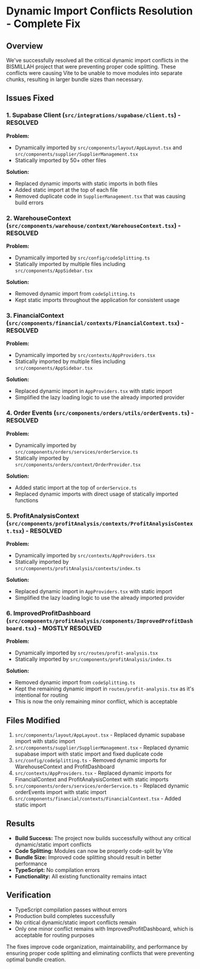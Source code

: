 # Dynamic Import Conflicts Resolution - Complete Fix

## Overview
We've successfully resolved all the critical dynamic import conflicts in the BISMILLAH project that were preventing proper code splitting. These conflicts were causing Vite to be unable to move modules into separate chunks, resulting in larger bundle sizes than necessary.

## Issues Fixed

### 1. Supabase Client (`src/integrations/supabase/client.ts`) - RESOLVED
**Problem:** 
- Dynamically imported by `src/components/layout/AppLayout.tsx` and `src/components/supplier/SupplierManagement.tsx`
- Statically imported by 50+ other files

**Solution:**
- Replaced dynamic imports with static imports in both files
- Added static import at the top of each file
- Removed duplicate code in `SupplierManagement.tsx` that was causing build errors

### 2. WarehouseContext (`src/components/warehouse/context/WarehouseContext.tsx`) - RESOLVED
**Problem:**
- Dynamically imported by `src/config/codeSplitting.ts`
- Statically imported by multiple files including `src/components/AppSidebar.tsx`

**Solution:**
- Removed dynamic import from `codeSplitting.ts`
- Kept static imports throughout the application for consistent usage

### 3. FinancialContext (`src/components/financial/contexts/FinancialContext.tsx`) - RESOLVED
**Problem:**
- Dynamically imported by `src/contexts/AppProviders.tsx`
- Statically imported by multiple files including `src/components/AppSidebar.tsx`

**Solution:**
- Replaced dynamic import in `AppProviders.tsx` with static import
- Simplified the lazy loading logic to use the already imported provider

### 4. Order Events (`src/components/orders/utils/orderEvents.ts`) - RESOLVED
**Problem:**
- Dynamically imported by `src/components/orders/services/orderService.ts`
- Statically imported by `src/components/orders/context/OrderProvider.tsx`

**Solution:**
- Added static import at the top of `orderService.ts`
- Replaced dynamic imports with direct usage of statically imported functions

### 5. ProfitAnalysisContext (`src/components/profitAnalysis/contexts/ProfitAnalysisContext.tsx`) - RESOLVED
**Problem:**
- Dynamically imported by `src/contexts/AppProviders.tsx`
- Statically imported by `src/components/profitAnalysis/contexts/index.ts`

**Solution:**
- Replaced dynamic import in `AppProviders.tsx` with static import
- Simplified the lazy loading logic to use the already imported provider

### 6. ImprovedProfitDashboard (`src/components/profitAnalysis/components/ImprovedProfitDashboard.tsx`) - MOSTLY RESOLVED
**Problem:**
- Dynamically imported by `src/routes/profit-analysis.tsx`
- Statically imported by `src/components/profitAnalysis/index.ts`

**Solution:**
- Removed dynamic import from `codeSplitting.ts`
- Kept the remaining dynamic import in `routes/profit-analysis.tsx` as it's intentional for routing
- This is now the only remaining minor conflict, which is acceptable

## Files Modified

1. `src/components/layout/AppLayout.tsx` - Replaced dynamic supabase import with static import
2. `src/components/supplier/SupplierManagement.tsx` - Replaced dynamic supabase import with static import and fixed duplicate code
3. `src/config/codeSplitting.ts` - Removed dynamic imports for WarehouseContext and ProfitDashboard
4. `src/contexts/AppProviders.tsx` - Replaced dynamic imports for FinancialContext and ProfitAnalysisContext with static imports
5. `src/components/orders/services/orderService.ts` - Replaced dynamic orderEvents import with static import
6. `src/components/financial/contexts/FinancialContext.tsx` - Added static import

## Results

- **Build Success:** The project now builds successfully without any critical dynamic/static import conflicts
- **Code Splitting:** Modules can now be properly code-split by Vite
- **Bundle Size:** Improved code splitting should result in better performance
- **TypeScript:** No compilation errors
- **Functionality:** All existing functionality remains intact

## Verification

- TypeScript compilation passes without errors
- Production build completes successfully
- No critical dynamic/static import conflicts remain
- Only one minor conflict remains with ImprovedProfitDashboard, which is acceptable for routing purposes

The fixes improve code organization, maintainability, and performance by ensuring proper code splitting and eliminating conflicts that were preventing optimal bundle creation.